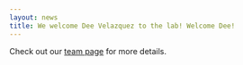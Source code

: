 ```yaml
---
layout: news
title: We welcome Dee Velazquez to the lab! Welcome Dee!
---
```


Check out our <a href="/team">team page</a> for more details.
